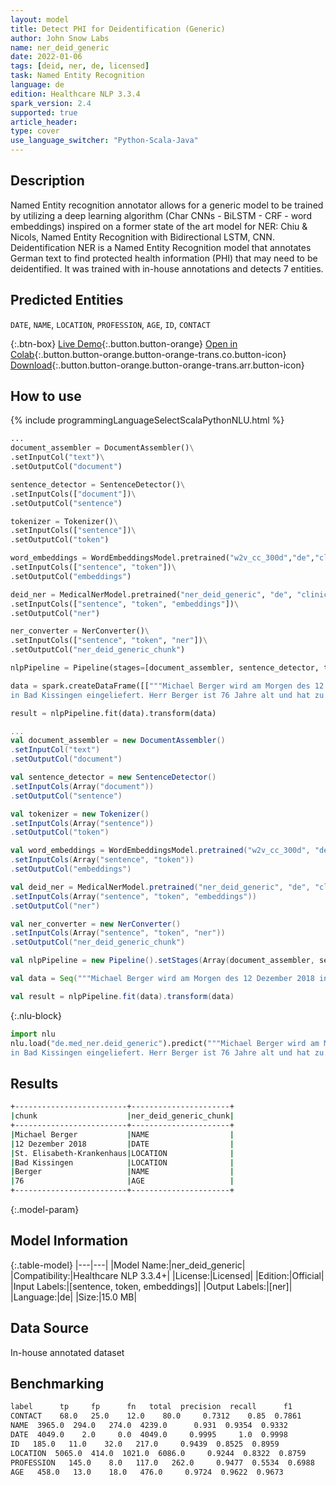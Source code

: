 ```yaml
---
layout: model
title: Detect PHI for Deidentification (Generic)
author: John Snow Labs
name: ner_deid_generic
date: 2022-01-06
tags: [deid, ner, de, licensed]
task: Named Entity Recognition
language: de
edition: Healthcare NLP 3.3.4
spark_version: 2.4
supported: true
article_header:
type: cover
use_language_switcher: "Python-Scala-Java"
---
```



## Description


Named Entity recognition annotator allows for a generic model to be trained by utilizing a deep learning algorithm (Char CNNs - BiLSTM - CRF - word embeddings) inspired on a former state of the art model for NER: Chiu & Nicols, Named Entity Recognition with Bidirectional LSTM, CNN. Deidentification NER is a Named Entity Recognition model that annotates German text to find protected health information (PHI) that may need to be deidentified. It was trained with in-house annotations and detects 7 entities.


## Predicted Entities


`DATE`, `NAME`, `LOCATION`, `PROFESSION`, `AGE`, `ID`, `CONTACT`


{:.btn-box}
[Live Demo](https://demo.johnsnowlabs.com/healthcare/NER_DEID_DE){:.button.button-orange}
[Open in Colab](https://github.com/JohnSnowLabs/spark-nlp-workshop/blob/master/tutorials/Certification_Trainings/Healthcare/4.1.Clinical_Deidentification_in_German.ipynb){:.button.button-orange.button-orange-trans.co.button-icon}
[Download](https://s3.amazonaws.com/auxdata.johnsnowlabs.com/clinical/models/ner_deid_generic_de_3.3.4_2.4_1641460977185.zip){:.button.button-orange.button-orange-trans.arr.button-icon}


## How to use






<div class="tabs-box" markdown="1">
{% include programmingLanguageSelectScalaPythonNLU.html %}

```python
...
document_assembler = DocumentAssembler()\
.setInputCol("text")\
.setOutputCol("document")

sentence_detector = SentenceDetector()\
.setInputCols(["document"])\
.setOutputCol("sentence")

tokenizer = Tokenizer()\
.setInputCols(["sentence"])\
.setOutputCol("token")

word_embeddings = WordEmbeddingsModel.pretrained("w2v_cc_300d","de","clinical/models")\
.setInputCols(["sentence", "token"])\
.setOutputCol("embeddings")

deid_ner = MedicalNerModel.pretrained("ner_deid_generic", "de", "clinical/models")\
.setInputCols(["sentence", "token", "embeddings"])\
.setOutputCol("ner")

ner_converter = NerConverter()\
.setInputCols(["sentence", "token", "ner"])\
.setOutputCol("ner_deid_generic_chunk")

nlpPipeline = Pipeline(stages=[document_assembler, sentence_detector, tokenizer, word_embeddings, deid_ner, ner_converter])

data = spark.createDataFrame([["""Michael Berger wird am Morgen des 12 Dezember 2018 ins St. Elisabeth-Krankenhaus
in Bad Kissingen eingeliefert. Herr Berger ist 76 Jahre alt und hat zu viel Wasser in den Beinen."""]]).toDF("text")

result = nlpPipeline.fit(data).transform(data)
```
```scala
...
val document_assembler = new DocumentAssembler() 
.setInputCol("text") 
.setOutputCol("document")

val sentence_detector = new SentenceDetector()
.setInputCols(Array("document"))
.setOutputCol("sentence")

val tokenizer = new Tokenizer()
.setInputCols(Array("sentence"))
.setOutputCol("token")

val word_embeddings = WordEmbeddingsModel.pretrained("w2v_cc_300d", "de", "clinical/models")
.setInputCols(Array("sentence", "token"))
.setOutputCol("embeddings")

val deid_ner = MedicalNerModel.pretrained("ner_deid_generic", "de", "clinical/models") 
.setInputCols(Array("sentence", "token", "embeddings")) 
.setOutputCol("ner")

val ner_converter = new NerConverter()
.setInputCols(Array("sentence", "token", "ner"))
.setOutputCol("ner_deid_generic_chunk")

val nlpPipeline = new Pipeline().setStages(Array(document_assembler, sentence_detector, tokenizer, word_embeddings, deid_ner, ner_converter))

val data = Seq("""Michael Berger wird am Morgen des 12 Dezember 2018 ins St. Elisabeth-Krankenhausin Bad Kissingen eingeliefert. Herr Berger ist 76 Jahre alt und hat zu viel Wasser in den Beinen.""").toDS.toDF("text"))

val result = nlpPipeline.fit(data).transform(data)
```


{:.nlu-block}
```python
import nlu
nlu.load("de.med_ner.deid_generic").predict("""Michael Berger wird am Morgen des 12 Dezember 2018 ins St. Elisabeth-Krankenhaus
in Bad Kissingen eingeliefert. Herr Berger ist 76 Jahre alt und hat zu viel Wasser in den Beinen.""")
```

</div>


## Results


```bash
+-------------------------+----------------------+
|chunk                    |ner_deid_generic_chunk|
+-------------------------+----------------------+
|Michael Berger           |NAME                  |
|12 Dezember 2018         |DATE                  |
|St. Elisabeth-Krankenhaus|LOCATION              |
|Bad Kissingen            |LOCATION              |
|Berger                   |NAME                  |
|76                       |AGE                   |
+-------------------------+----------------------+
```


{:.model-param}
## Model Information


{:.table-model}
|---|---|
|Model Name:|ner_deid_generic|
|Compatibility:|Healthcare NLP 3.3.4+|
|License:|Licensed|
|Edition:|Official|
|Input Labels:|[sentence, token, embeddings]|
|Output Labels:|[ner]|
|Language:|de|
|Size:|15.0 MB|


## Data Source


In-house annotated dataset


## Benchmarking


```bash
label      tp     fp      fn   total  precision  recall      f1
CONTACT    68.0   25.0    12.0    80.0     0.7312    0.85  0.7861
NAME  3965.0  294.0   274.0  4239.0      0.931  0.9354  0.9332
DATE  4049.0    2.0     0.0  4049.0     0.9995     1.0  0.9998
ID   185.0   11.0    32.0   217.0     0.9439  0.8525  0.8959
LOCATION  5065.0  414.0  1021.0  6086.0     0.9244  0.8322  0.8759
PROFESSION   145.0    8.0   117.0   262.0     0.9477  0.5534  0.6988
AGE   458.0   13.0    18.0   476.0     0.9724  0.9622  0.9673
```
